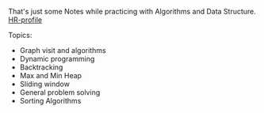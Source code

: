 That's just some Notes while practicing with Algorithms and Data Structure.<br>
[HR-profile](https://www.hackerrank.com/profile/wael_karman)

Topics:

- Graph visit and algorithms<br>
- Dynamic programming<br>
- Backtracking<br>
- Max and Min Heap<br> 
- Sliding window<br>
- General problem solving<br>
- Sorting Algorithms<br>
